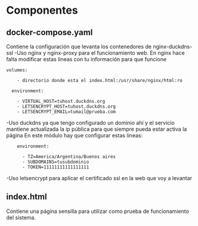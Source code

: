 # Componentes
## docker-compose.yaml
Contiene la configuración que levanta los contenedores de nginx-duckdns-ssl
-Uso nginx y nginx-proxy para el funcionamiento web. En nginx hace falta modificar estas lineas con tu información para que funcione
  
  ```
  volumes:
    
      - directorio donde esta el index.html:/usr/share/nginx/html:ro
     
    environment:
    
      - VIRTUAL_HOST=tuhost.duckdns.org
      - LETSENCRYPT_HOST=tuhost.duckdns.org
      - LETSENCRYPT_EMAIL=tumail@prueba.com
 ```
      


-Uso duckdns ya que tengo configurado un dominio ahí y el servicio mantiene actualizada la ip pública para que siempre pueda estar activa la página
  En este módulo hay que configurar estas lineas:

```
    environment:
    
      - TZ=America/Argentina/Buenos aires
      - SUBDOMAINS=tusubdominio
      - TOKEN=11111111111111111
```
       


-Uso letsencrypt para aplicar el certificado ssl en la web que voy a levantar


## index.html
Contiene una página sensilla para utilizar como prueba de funcionamiento del sistema. 

